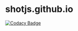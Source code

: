 # shotjs.github.io
[![Codacy Badge](https://api.codacy.com/project/badge/Grade/93522102f79f410b933e5c677e37f6f3)](https://www.codacy.com/app/shotjs/shotjs-github-io?utm_source=github.com&utm_medium=referral&utm_content=shotjs/shotjs.github.io&utm_campaign=badger)
